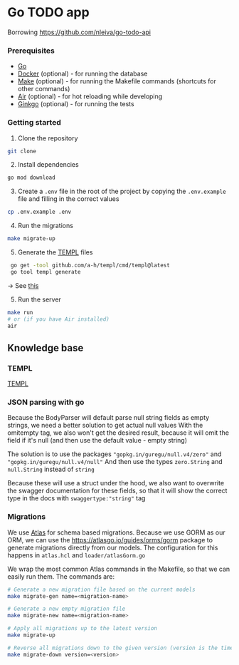 # Go TODO app

Borrowing https://github.com/nleiva/go-todo-api

### Prerequisites

- [Go](https://golang.org/)
- [Docker](https://www.docker.com/) (optional) - for running the database
- [Make](https://www.gnu.org/software/make/) (optional) - for running the Makefile commands (shortcuts for other commands)
- [Air](https://github.com/cosmtrek/air/) (optional) - for hot reloading while developing
- [Ginkgo](https://onsi.github.io/ginkgo/) (optional) - for running the tests

### Getting started

1. Clone the repository

```bash
git clone
```

2. Install dependencies

```bash
go mod download
```

3. Create a `.env` file in the root of the project by copying the `.env.example` file and filling in the correct values

```bash
cp .env.example .env
```

4. Run the migrations

```bash
make migrate-up
```

5. Generate the [TEMPL](https://templ.guide/) files

```bash
 go get -tool github.com/a-h/templ/cmd/templ@latest
 go tool templ generate
```

-> See [this](https://github.com/TKSpectro/go-todo-api/commit/d1f6669f91de0297d28bc0321b616a922e640957)


5. Run the server

```bash
make run
# or (if you have Air installed)
air
```

## Knowledge base

### TEMPL

[TEMPL](https://templ.guide/integrations/)

### JSON parsing with go

Because the BodyParser will default parse null string fields as empty strings, we need a better solution to get actual null values
With the omitempty tag, we also won't get the desired result, because it will omit the field if it's null (and then use the default value - empty string)

The solution is to use the packages `"gopkg.in/guregu/null.v4/zero"` and `"gopkg.in/guregu/null.v4/null"`
And then use the types `zero.String` and `null.String` instead of `string`

Because these will use a struct under the hood, we also want to overwrite the swagger documentation for these fields, so that it will show the correct type in the docs with `swaggertype:"string"` tag

### Migrations

We use [Atlas](https://atlasgo.io/) for schema based migrations.
Because we use GORM as our ORM, we can use the <https://atlasgo.io/guides/orms/gorm> package to generate migrations directly from our models.
The configuration for this happens in `atlas.hcl` and `loader/atlasGorm.go`

We wrap the most common Atlas commands in the Makefile, so that we can easily run them.
The commands are:

```bash
# Generate a new migration file based on the current models
make migrate-gen name=<migration-name>

# Generate a new empty migration file
make migrate-new name=<migration-name>

# Apply all migrations up to the latest version
make migrate-up

# Reverse all migrations down to the given version (version is the timestamp of the migration file)
make migrate-down version=<version>
```
